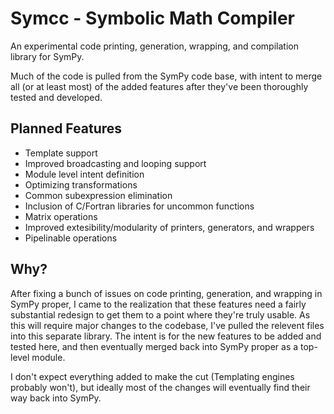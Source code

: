 # Symcc - Symbolic Math Compiler

An experimental code printing, generation, wrapping, and compilation library
for SymPy.

Much of the code is pulled from the SymPy code base, with intent to merge all
(or at least most) of the added features after they've been thoroughly tested
and developed.

## Planned Features

- Template support
- Improved broadcasting and looping support
- Module level intent definition
- Optimizing transformations
- Common subexpression elimination
- Inclusion of C/Fortran libraries for uncommon functions
- Matrix operations
- Improved extesibility/modularity of printers, generators, and wrappers
- Pipelinable operations

## Why?

After fixing a bunch of issues on code printing, generation, and wrapping
in SymPy proper, I came to the realization that these features need a fairly
substantial redesign to get them to a point where they're truly usable. As this
will require major changes to the codebase, I've pulled the relevent files into
this separate library. The intent is for the new features to be added and tested
here, and then eventually merged back into SymPy proper as a top-level module.

I don't expect everything added to make the cut (Templating engines probably
won't), but ideally most of the changes will eventually find their way back
into SymPy.
